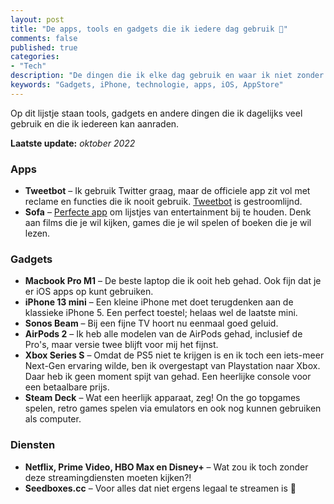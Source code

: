 ```yaml
---
layout: post
title: "De apps, tools en gadgets die ik iedere dag gebruik 📱"
comments: false
published: true
categories: 
- "Tech"
description: "De dingen die ik elke dag gebruik en waar ik niet zonder kan.."
keywords: "Gadgets, iPhone, technologie, apps, iOS, AppStore"
---
```


Op dit lijstje staan tools, gadgets en andere dingen die ik dagelijks veel gebruik en die ik iedereen kan aanraden. 

**Laatste update:** *oktober 2022*

### Apps
- **Tweetbot** – Ik gebruik Twitter graag, maar de officiele app zit vol met reclame en functies die ik nooit gebruik. <a href="https://itunes.apple.com/us/app/tweetbot-6-for-twitter/id1527500834?mt=8">Tweetbot</a> is gestroomlijnd.
- **Sofa** – <a href="https://itunes.apple.com/app/id1276554886">Perfecte app</a> om lijstjes van entertainment bij te houden. Denk aan films die je wil kijken, games die je wil spelen of boeken die je wil lezen.

### Gadgets
- **Macbook Pro M1** – De beste laptop die ik ooit heb gehad. Ook fijn dat je er iOS apps op kunt gebruiken.
- **iPhone 13 mini** – Een kleine iPhone met doet terugdenken aan de klassieke iPhone 5. Een perfect toestel; helaas wel de laatste mini. 
- **Sonos Beam** – Bij een fijne TV hoort nu eenmaal goed geluid.
- **AirPods 2** – Ik heb alle modelen van de AirPods gehad, inclusief de Pro's, maar versie twee blijft voor mij het fijnst.
- **Xbox Series S** – Omdat de PS5 niet te krijgen is en ik toch een iets-meer Next-Gen ervaring wilde, ben ik overgestapt van Playstation naar Xbox. Daar heb ik geen moment spijt van gehad. Een heerlijke console voor een betaalbare prijs.
- **Steam Deck** – Wat een heerlijk apparaat, zeg! On the go topgames spelen, retro games spelen via emulators en ook nog kunnen gebruiken als computer. 

### Diensten
- **Netflix, Prime Video, HBO Max en Disney+** – Wat zou ik toch zonder deze streamingdiensten moeten kijken?!
- **Seedboxes.cc** – Voor alles dat niet ergens legaal te streamen is 👀


